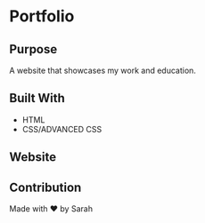# Portfolio
## Purpose 
A website that showcases my work and education. 

## Built With
* HTML
* CSS/ADVANCED CSS

## Website


## Contribution 
Made with ❤️ by Sarah


